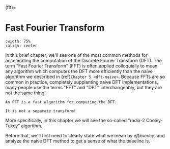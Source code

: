 (fft)=
# Fast Fourier Transform
```{image} ../images/chapter08.svg
:width: 75%
:align: center
```

In this brief chapter, we'll see one of the most common methods for accelerating the computation of the Discrete Fourier Transform (DFT).
The term "Fast Fourier Transform" (FFT) is often applied colloquially to mean any algorithm which computes the DFT more efficiently than the naive algorithm we described in {ref}`Chapter 5 <dft-naive>`.
Because FFTs are so common in practice, completely supplanting naive DFT implementations, many people use the terms "FFT" and "DFT" interchangeably, but they are not the same thing!

```{tip}
An FFT is a fast algorithm for computing the DFT.

It is not a separate transform!
```

More specifically, in this chapter we will see the so-called "radix-2 Cooley-Tukey" algorithm.

Before that, we'll first need to clearly state what we mean by *efficiency*, and analyze the naive DFT method to get a sense of what the baseline is.